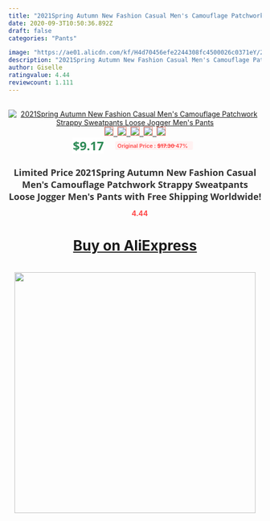 ```yaml
---
title: "2021Spring Autumn New Fashion Casual Men's Camouflage Patchwork Strappy Sweatpants Loose Jogger Men's Pants"
date: 2020-09-3T10:50:36.892Z
draft: false
categories: "Pants"

image: "https://ae01.alicdn.com/kf/H4d70456efe2244308fc4500026c0371eY/2021Spring-Autumn-New-Fashion-Casual-Men-s-Camouflage-Patchwork-Strappy-Sweatpants-Loose-Jogger-Men-s-Pants.jpg"
description: "2021Spring Autumn New Fashion Casual Men's Camouflage Patchwork Strappy Sweatpants Loose Jogger Men's Pants"
author: Giselle
ratingvalue: 4.44
reviewcount: 1.111
---
```

<br>
<div style="text-align: center;">
<a href="https://s.click.aliexpress.com/e/_AAQfwz" target="_blank" rel="nofollow noopener noreferrer"><img alt="2021Spring Autumn New Fashion Casual Men's Camouflage Patchwork Strappy Sweatpants Loose Jogger Men's Pants" class="magnifier-image" src="https://ae01.alicdn.com/kf/H4d70456efe2244308fc4500026c0371eY/2021Spring-Autumn-New-Fashion-Casual-Men-s-Camouflage-Patchwork-Strappy-Sweatpants-Loose-Jogger-Men-s-Pants.jpg_640x640.jpg">
<br>
<img style="border:1px solid salmon" src="https://ae01.alicdn.com/kf/H4d70456efe2244308fc4500026c0371eY/2021Spring-Autumn-New-Fashion-Casual-Men-s-Camouflage-Patchwork-Strappy-Sweatpants-Loose-Jogger-Men-s-Pants.jpg_120x120.jpg">&nbsp;&nbsp;<img style="border:1px solid salmon" src="https://ae01.alicdn.com/kf/Hfd068e0a4e3b4c15b0209b1578ed92d6D/2021Spring-Autumn-New-Fashion-Casual-Men-s-Camouflage-Patchwork-Strappy-Sweatpants-Loose-Jogger-Men-s-Pants.jpg_120x120.jpg">&nbsp;&nbsp;<img style="border:1px solid salmon" src="https://ae01.alicdn.com/kf/H082f782ff3384e41bd211aa7e52e52dcD/2021Spring-Autumn-New-Fashion-Casual-Men-s-Camouflage-Patchwork-Strappy-Sweatpants-Loose-Jogger-Men-s-Pants.jpg_120x120.jpg">&nbsp;&nbsp;<img style="border:1px solid salmon" src="https://ae01.alicdn.com/kf/H1d575591af4948d5b2bfaeba7079d566a/2021Spring-Autumn-New-Fashion-Casual-Men-s-Camouflage-Patchwork-Strappy-Sweatpants-Loose-Jogger-Men-s-Pants.jpg_120x120.jpg">&nbsp;&nbsp;<img style="border:1px solid salmon" src="https://ae01.alicdn.com/kf/H21f4fa897718494e85ea297773d242b6A/2021Spring-Autumn-New-Fashion-Casual-Men-s-Camouflage-Patchwork-Strappy-Sweatpants-Loose-Jogger-Men-s-Pants.jpg_120x120.jpg"></a></div><br0>
<div style="text-align: center;"><span style="background-color: white; border: 0px; box-sizing: border-box; color: seagreen; display: inline-block; font-family: &quot;open sans&quot; , &quot;arial&quot; , &quot;helvetica&quot; , sans-serif , &quot;heiti&quot;; font-size: 24px; font-stretch: inherit; font-weight: 700; line-height: inherit; margin: 0px 10px 0px 0px; padding: 0px; vertical-align: middle;">$9.17 </span>
<span style="background: rgb(255 , 241 , 241); border-radius: 3px; border: 0px; box-sizing: border-box; color: #ff4747; display: inline-block; font-family: inherit; font-size: 12px; font-stretch: inherit; font-style: inherit; font-variant: inherit; font-weight: 600; line-height: inherit; margin: 0px; padding: 2px 5px; transform: scale(0.9); vertical-align: middle;">Original Price : <b style="text-decoration: line-through;">$17.30 </b> 47%&nbsp;&nbsp;</span></div>
<h1 style="color: #333333; display: inline-block; font-family: &quot;open sans&quot; , &quot;arial&quot; , &quot;helvetica&quot; , sans-serif , &quot;heiti&quot;; font-size: 18px; font-stretch: inherit; font-weight: 700; text-align: center;">Limited Price 2021Spring Autumn New Fashion Casual Men's Camouflage Patchwork Strappy Sweatpants Loose Jogger Men's Pants with Free Shipping Worldwide!</h1>
<div style="color: #ff4747; text-align: center;">
<img src="https://4.bp.blogspot.com/-M0ZcTcb-5uY/XleCXlxnR4I/AAAAAAAAAEc/OrjgMkXV1oMQFaCRZj5HQwOCBcu3w1FegCPcBGAYYCw/s1600/star.png" style="height: 15px;">&nbsp;<b>4.44</b></div>
<div class="button_cont" align="center"><a class="buynow_a" href="https://s.click.aliexpress.com/e/_AAQfwz" target="_blank" rel="nofollow noopener noreferrer"><H1>Buy on AliExpress</H1></a></div><br>
<div class="separator" style="clear: both; text-align: center;">
<img src="https://lh3.googleusercontent.com/-pTy5HemUv9M/XlePHvY0dAI/AAAAAAAAAE4/0nX5iRUoIWY8eMW9Dpxeirr157OZliDIgCLcBGAsYHQ/s1600/badge.gif" width="480">
</div>
